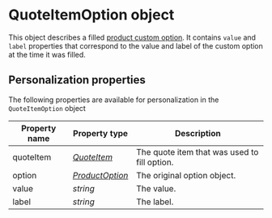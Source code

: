 # QuoteItemOption object

This object describes a filled [product custom option][product-option-object]. It
contains `value` and `label` properties that correspond to the value and label of the custom option
at the time it was filled.

## Personalization properties

The following properties are available for personalization in the `QuoteItemOption` object

| Property name   | Property type                            | Description                                   |
|-----------------|----------------------------------------- |-----------------------------------------------|
| quoteItem       | _[QuoteItem][quote-item-object]_         | The quote item that was used to fill option. |
| option          | _[ProductOption][product-option-object]_ | The original option object.                   |
| value           | _string_                                 | The value.                                    |
| label           | _string_                                 | The label.                                    |


[product-option-object]: MarketingSuite/magento-integration/object/product-option
[quote-item-object]: MarketingSuite/magento-integration/object/quote-item

